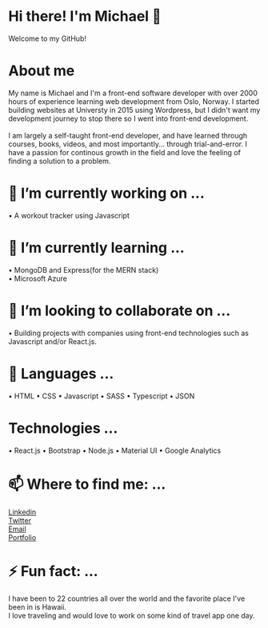 # Hi there! I'm Michael 👋

Welcome to my GitHub!

# About me
My name is Michael and I'm a front-end software developer with over 2000 hours of experience learning web development from Oslo, Norway. I started building websites at Universty in 2015 using Wordpress, but I didn't want my development journey to stop there so I went into front-end development. <br> <br> I am largely a self-taught front-end developer, and have learned through courses, books, videos, and most importantly... through trial-and-error. 
I have a passion for continous growth in the field and love the feeling of finding a solution to a problem.
# 🔭 I’m currently working on ...

• A workout tracker using Javascript

# 🌱 I’m currently learning ...

• MongoDB and Express(for the MERN stack) <br>
• Microsoft Azure

# 👯 I’m looking to collaborate on ... 

• Building projects with companies using front-end technologies such as Javascript and/or React.js.

# 🤔 Languages ...

• HTML
• CSS
• Javascript
• SASS
• Typescript
• JSON

# Technologies ...

• React.js
• Bootstrap
• Node.js
• Material UI
• Google Analytics

# 📫 Where to find me: ...

<a href="https://www.linkedin.com/in/michaelsiddiqi/"> Linkedin </a> <br>
<a href="https://twitter.com/DevrMichael"> Twitter </a> <br>
<a href="mailto:siddiqimichael@gmail.com"> Email </a> <br>
<a href="https://michaelsiddiqi.com/"> Portfolio </a> <br>

# ⚡ Fun fact: ...

I have been to 22 countries all over the world and the favorite place I've been in is Hawaii.  <br>
I love traveling and would love to work on some kind of travel app one day.
